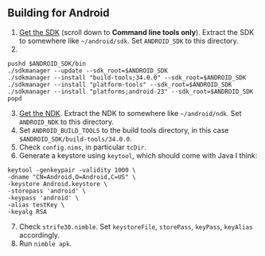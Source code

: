 ## Building for Android

1. [Get the SDK](https://developer.android.com/studio) (scroll down to **Command line tools only**). Extract the SDK to somewhere like `~/android/sdk`. Set `ANDROID_SDK` to this directory.
2.
```
pushd $ANDROID_SDK/bin
./sdkmanager --update --sdk_root=$ANDROID_SDK
./sdkmanager --install "build-tools;34.0.0" --sdk_root=$ANDROID_SDK
./sdkmanager --install "platform-tools" --sdk_root=$ANDROID_SDK
./sdkmanager --install "platforms;android-23" --sdk_root=$ANDROID_SDK
popd
```
3. [Get the NDK](https://developer.android.com/ndk/downloads/). Extract the NDK to somewhere like `~/android/ndk`. Set `ANDROID_NDK` to this directory.
4. Set `ANDROID_BUILD_TOOLS` to the build tools directory, in this case `$ANDROID_SDK/build-tools/34.0.0`.
5. Check `config.nims`, in particular `tcDir`.
6. Generate a keystore using `keytool`, which should come with Java I think:
```
keytool -genkeypair -validity 1000 \
-dname "CN=Android,O=Android,C=US" \
-keystore Android.keystore \
-storepass 'android' \
-keypass 'android' \
-alias testKey \
-keyalg RSA
```
7. Check `strife30.nimble`. Set `keystoreFile`, `storePass`, `keyPass`, `keyAlias` accordingly.
8. Run `nimble apk`.